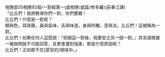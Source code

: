 相應部35相應92經/一對經第一(處相應/處篇/修多羅)(莊春江譯)  
「比丘們！我將教導你們一對，你們要聽！  
比丘們！什麼是一對呢？  
眼與色，耳與聲，鼻與氣味，舌與味道，身與所觸，意與法，比丘們！這被稱為一對。  
比丘們！如果任何人這麼說：『拒絕這一對後，我要安立另一個一對。』其言語根據一被詢問就不可能回答，且更會遭到惱害，那是什麼原因呢？  
比丘們！正如那不在[感官的]境域中。」  
  
  
